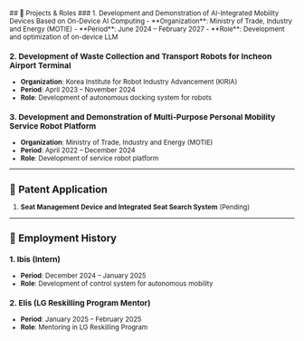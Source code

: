 <small>
## 📌 Projects & Roles
### 1. Development and Demonstration of AI-Integrated Mobility Devices Based on On-Device AI Computing  
- **Organization**: Ministry of Trade, Industry and Energy (MOTIE)  
- **Period**: June 2024 – February 2027  
- **Role**: Development and optimization of on-device LLM  

### 2. Development of Waste Collection and Transport Robots for Incheon Airport Terminal  
- **Organization**: Korea Institute for Robot Industry Advancement (KIRIA)  
- **Period**: April 2023 – November 2024  
- **Role**: Development of autonomous docking system for robots  

### 3. Development and Demonstration of Multi-Purpose Personal Mobility Service Robot Platform  
- **Organization**: Ministry of Trade, Industry and Energy (MOTIE)  
- **Period**: April 2022 – December 2024  
- **Role**: Development of service robot platform  

---

## 📌 Patent Application
1. **Seat Management Device and Integrated Seat Search System** (Pending)  

---

## 📌 Employment History
### 1. Ibis (Intern)  
- **Period**: December 2024 – January 2025  
- **Role**: Development of control system for autonomous mobility  

### 2. Elis (LG Reskilling Program Mentor)  
- **Period**: January 2025 – February 2025  
- **Role**: Mentoring in LG Reskilling Program

</small>
